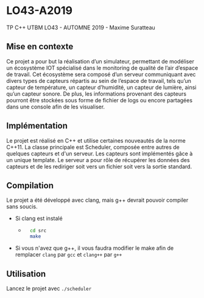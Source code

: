 # LO43-A2019
TP C++ UTBM LO43 - AUTOMNE 2019 - Maxime Suratteau

## Mise en contexte
Ce projet a pour but la réalisation d’un simulateur, permettant de modéliser un écosystème IOT
spécialisé dans le monitoring de qualité de l’air d’espace de travail.
Cet écosystème sera composé d’un serveur communiquant avec divers types de capteurs
répartis au sein de l’espace de travail, tels qu’un capteur de température, un capteur
d’humidité, un capteur de lumière, ainsi qu’un capteur sonore. De plus, les informations
provenant des capteurs pourront être stockées sous forme de fichier de logs ou encore
partagées dans une console afin de les visualiser.

## Implémentation
Le projet est réalisé en C++ et utilise certaines nouveautés de la norme C++11.
La classe principale est Scheduler, composée entre autres de quelques capteurs et d'un serveur.
Les capteurs sont implémentés gâce à un unique template. Le serveur a pour rôle de récupérer les
données des capteurs et de les rediriger soit vers un fichier soit vers la sortie standard.

## Compilation
Le projet a été développé avec clang, mais g++ devrait pouvoir compiler sans soucis.

- Si clang est instalé
  * ```bash
      cd src
      make
      ```
- Si vous n'avez que g++, il vous faudra modifier le make afin de remplacer `clang` par `gcc` et `clang++` par `g++`

## Utilisation
Lancez le projet avec `./scheduler`
